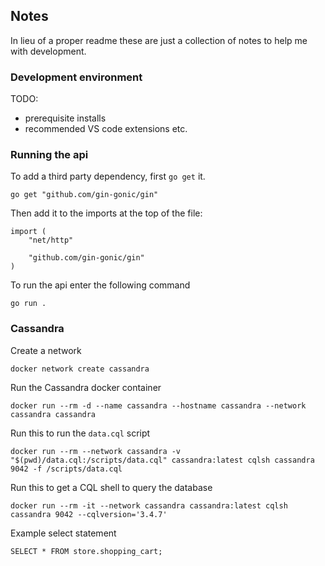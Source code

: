 ## Notes
In lieu of a proper readme these are just a collection of notes to help me with development.

### Development environment
TODO:
- prerequisite installs
- recommended VS code extensions etc.
### Running the api
To add a third party dependency, first `go get` it.
```
go get "github.com/gin-gonic/gin"
```
Then add it to the imports at the top of the file:
```
import (
	"net/http"

	"github.com/gin-gonic/gin"
)
```
To run the api enter the following command
```
go run .
```
### Cassandra

Create a network
```
docker network create cassandra
```

Run the Cassandra docker container
```
docker run --rm -d --name cassandra --hostname cassandra --network cassandra cassandra
```
Run this to run the `data.cql` script
```
docker run --rm --network cassandra -v "$(pwd)/data.cql:/scripts/data.cql" cassandra:latest cqlsh cassandra 9042 -f /scripts/data.cql
```

Run this to get a CQL shell to query the database
```
docker run --rm -it --network cassandra cassandra:latest cqlsh cassandra 9042 --cqlversion='3.4.7'
```
Example select statement
```
SELECT * FROM store.shopping_cart;
```